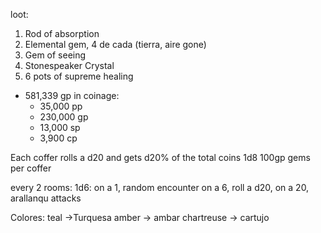 loot:
1.  Rod of absorption
2. Elemental gem, 4 de cada (tierra, aire gone)
3. Gem of seeing
4. Stonespeaker Crystal
5. 6 pots of supreme healing

- 581,339 gp in coinage:
	- 35,000 pp
	- 230,000 gp
	- 13,000 sp
	- 3,900 cp

Each coffer rolls a d20 and gets d20% of the total coins
1d8 100gp gems per coffer

every 2 rooms: 1d6: on a 1, random encounter
on a 6, roll a d20, on a 20, arallanqu attacks

Colores:
teal ->Turquesa
amber -> ambar
chartreuse -> cartujo

